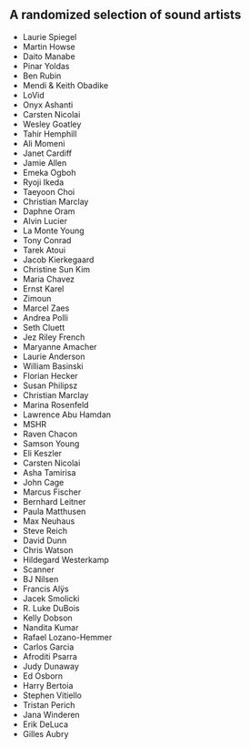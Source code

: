## A randomized selection of sound artists
- Laurie Spiegel
- Martin Howse
- Daito Manabe
- Pinar Yoldas
- Ben Rubin
- Mendi & Keith Obadike
- LoVid
- Onyx Ashanti
- Carsten Nicolai
- Wesley Goatley
- Tahir Hemphill
- Ali Momeni
- Janet Cardiff
- Jamie Allen
- Emeka Ogboh
- Ryoji Ikeda
- Taeyoon Choi
- Christian Marclay
- Daphne Oram
- Alvin Lucier
- La Monte Young
- Tony Conrad
- Tarek Atoui
- Jacob Kierkegaard
- Christine Sun Kim
- Maria Chavez
- Ernst Karel
- Zimoun
- Marcel Zaes
- Andrea Polli
- Seth Cluett
- Jez Riley French
- Maryanne Amacher
- Laurie Anderson
- William Basinski
- Florian Hecker
- Susan Philipsz
- Christian Marclay
- Marina Rosenfeld
- Lawrence Abu Hamdan
- MSHR
- Raven Chacon
- Samson Young
- Eli Keszler
- Carsten Nicolai
- Asha Tamirisa
- John Cage
- Marcus Fischer
- Bernhard Leitner
- Paula Matthusen
- Max Neuhaus
- Steve Reich
- David Dunn
- Chris Watson
- Hildegard Westerkamp
- Scanner
- BJ Nilsen
- Francis Alÿs
- Jacek Smolicki
- R. Luke DuBois
- Kelly Dobson
- Nandita Kumar
- Rafael Lozano-Hemmer
- Carlos Garcia
- Afroditi Psarra
- Judy Dunaway
- Ed Osborn
- Harry Bertoia
- Stephen Vitiello
- Tristan Perich
- Jana Winderen
- Erik DeLuca
- Gilles Aubry

